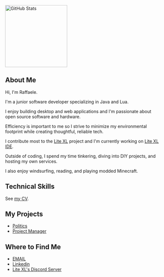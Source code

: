<!-- <p align="center"> -->
  <img src="https://github-readme-stats.vercel.app/api?username=PerilousBooklet&theme=dark" alt="GitHub Stats" height="200"/>
  <!-- &nbsp;&nbsp;&nbsp; -->
  <!-- <img src="https://github-readme-stats.vercel.app/api/top-langs/?username=PerilousBooklet&layout=compact&hide=jupyter%20notebook,dart,php,python,c%2B%2B&theme=dark" alt="Top Languages" height="200"/> -->
<!-- </p> -->

## About Me

Hi, I'm Raffaele.

I'm a junior software developer specializing in Java and Lua.

I enjoy building desktop and web applications and I'm passionate about open source software and hardware.

Efficiency is important to me so I strive to minimize my environmental footprint while creating thoughtful, reliable tech.

I contribute most to the [Lite XL](https://lite-xl.com) project and I'm currently working on [Lite XL IDE](https://github.com/PerilousBooklet/lite-xl-ide?tab=readme-ov-file#development-boards).

Outside of coding, I spend my time tinkering, diving into DIY projects, and hosting my own services.

I also enjoy windsurfing, reading, and playing modded Minecraft.

## Technical Skills

See [my CV](https://perilousbooklet.github.io/public/pages/cv.html).

## My Projects

- [Politics](https://github.com/PerilousBooklet/politics)
- [Project Manager](https://github.com/PerilousBooklet/project-manager)

## Where to Find Me

- [EMAIL](mailto:raffaele.orabona@protonmail.com)
- [Linkedin](https://www.linkedin.com/in/raffaele-orabona-03821b231/)
- [Lite XL's Discord Server](https://discord.gg/47gNc6YMW3)

